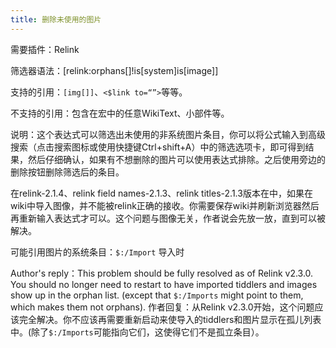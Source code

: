 ```yaml
---
title: 删除未使用的图片
---
```


需要插件：Relink

筛选器语法：[relink:orphans[]!is[system]is[image]]

支持的引用：`[img[]]`、`<$link to=“”>`等等。

不支持的引用：包含在宏中的任意WikiText、小部件等。

说明：这个表达式可以筛选出未使用的非系统图片条目，你可以将公式输入到高级搜索（点击搜索图标或使用快捷键Ctrl+shift+A）中的筛选选项卡，即可得到结果，然后仔细确认，如果有不想删除的图片可以使用表达式排除。之后使用旁边的删除按钮删除筛选后的条目。

在relink-2.1.4、relink field names-2.1.3、relink titles-2.1.3版本在中，如果在wiki中导入图像，并不能被relink正确的接收。你需要保存wiki并刷新浏览器然后再重新输入表达式才可以。这个问题与图像无关，作者说会先放一放，直到可以被解决。

可能引用图片的系统条目：`$:/Import` 导入时

Author's reply：This problem should be fully resolved as of Relink v2.3.0. You should no longer need to restart to have imported tiddlers and images show up in the orphan list. (except that `$:/Imports` might point to them, which makes them not orphans).
作者回复：从Relink v2.3.0开始，这个问题应该完全解决。你不应该再需要重新启动来使导入的tiddlers和图片显示在孤儿列表中。(除了`$:/Imports`可能指向它们，这使得它们不是孤立条目）。
